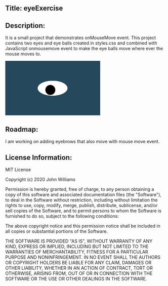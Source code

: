 ## Title: eyeExercise

## Description: 

It is a small project that demonstrates onMouseMove event. This project contains two eyes and eye balls created in styles.css 
and combined with JavaScript onmousemove event to make the eye balls move where ever the mouse moves to.

<img src= "oneeye.png" width='300'/>

## Roadmap:
I am working on adding eyebrows that also move with mouse move event.

## License Information:
MIT License

Copyright (c) 2020 John Williams

Permission is hereby granted, free of charge, to any person obtaining a copy
of this software and associated documentation files (the "Software"), to deal
in the Software without restriction, including without limitation the rights
to use, copy, modify, merge, publish, distribute, sublicense, and/or sell
copies of the Software, and to permit persons to whom the Software is
furnished to do so, subject to the following conditions:

The above copyright notice and this permission notice shall be included in all
copies or substantial portions of the Software.

THE SOFTWARE IS PROVIDED "AS IS", WITHOUT WARRANTY OF ANY KIND, EXPRESS OR
IMPLIED, INCLUDING BUT NOT LIMITED TO THE WARRANTIES OF MERCHANTABILITY,
FITNESS FOR A PARTICULAR PURPOSE AND NONINFRINGEMENT. IN NO EVENT SHALL THE
AUTHORS OR COPYRIGHT HOLDERS BE LIABLE FOR ANY CLAIM, DAMAGES OR OTHER
LIABILITY, WHETHER IN AN ACTION OF CONTRACT, TORT OR OTHERWISE, ARISING FROM,
OUT OF OR IN CONNECTION WITH THE SOFTWARE OR THE USE OR OTHER DEALINGS IN THE
SOFTWARE.
